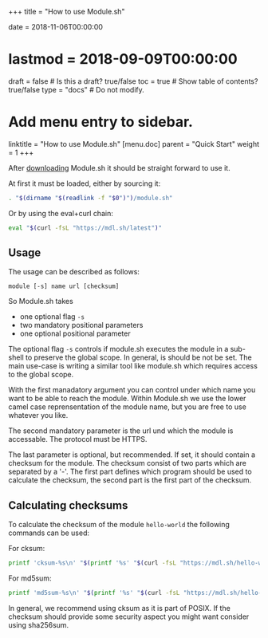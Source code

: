 +++
title = "How to use Module.sh"

date = 2018-11-06T00:00:00
# lastmod = 2018-09-09T00:00:00

draft = false  # Is this a draft? true/false
toc = true  # Show table of contents? true/false
type = "docs"  # Do not modify.

# Add menu entry to sidebar.
linktitle = "How to use Module.sh"
[menu.doc]
  parent = "Quick Start"
  weight = 1
+++

After [downloading](/#download) Module.sh it should be straight
forward to use it. 

At first it must be loaded, either by sourcing it:

```sh
. "$(dirname "$(readlink -f "$0")")/module.sh"
```

Or by using the eval+curl chain:

```sh
eval "$(curl -fsL "https://mdl.sh/latest")"
```

## Usage

The usage can be described as follows:

```
module [-s] name url [checksum]
```

So Module.sh takes

- one optional flag `-s`
- two mandatory positional parameters
- one optional positional parameter

The optional flag `-s` controls if module.sh executes the module in a
sub-shell to preserve the global scope. In general, is should be not
be set. The main use-case is writing a similar tool like module.sh
which requires access to the global scope.

With the first manadatory argument you can control under which name
you want to be able to reach the module. Within Module.sh we use the
lower camel case reprensentation of the module name, but you are
free to use whatever you like.

The second mandatory parameter is the url und which the module is
accessable. The protocol must be HTTPS.

The last parameter is optional, but recommended. If set, it should
contain a checksum for the module. The checksum consist of two parts
which are separated by a '-'. The first part defines which program
should be used to calculate the checksum, the second part is the
first part of the checksum.

## Calculating checksums

To calculate the checksum of the module `hello-world` the following
commands can be used:

For cksum:

```sh
printf 'cksum-%s\n' "$(printf '%s' "$(curl -fsL "https://mdl.sh/hello-world/hello-world-1.0.0.sh")" | cksum | cut -d ' ' -f1)"
```

For md5sum:

```sh
printf 'md5sum-%s\n' "$(printf '%s' "$(curl -fsL "https://mdl.sh/hello-world/hello-world-1.0.0.sh")" | md5sum | cut -d ' ' -f1)"
```

In general, we recommend using cksum as it is part of POSIX. If the
checksum should provide some security aspect you might want consider
using sha256sum.


